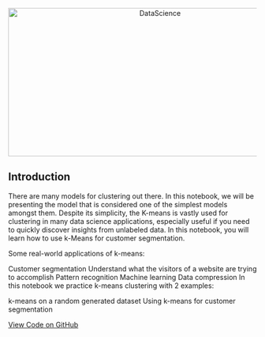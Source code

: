 <p align="center">
  <a href="https://geniuslifedesign.github.io/Projects.github.io/">
    <img alt="DataScience" title="DataScience" src="https://geniuslifedesign.github.io/Projects.github.io/images/k-means-segmentation.png" width="600" height="300">
  </a>
</p>

## Introduction
There are many models for clustering out there. In this notebook, we will be presenting the model that is considered one of the simplest models amongst them. Despite its simplicity, the K-means is vastly used for clustering in many data science applications, especially useful if you need to quickly discover insights from unlabeled data. In this notebook, you will learn how to use k-Means for customer segmentation.

Some real-world applications of k-means:

Customer segmentation
Understand what the visitors of a website are trying to accomplish
Pattern recognition
Machine learning
Data compression
In this notebook we practice k-means clustering with 2 examples:

k-means on a random generated dataset
Using k-means for customer segmentation
  
[View Code on GitHub](https://github.com/geniuslifedesign/Projects.github.io/tree/master/Machine_Learning/Customer_Segmentation)
 